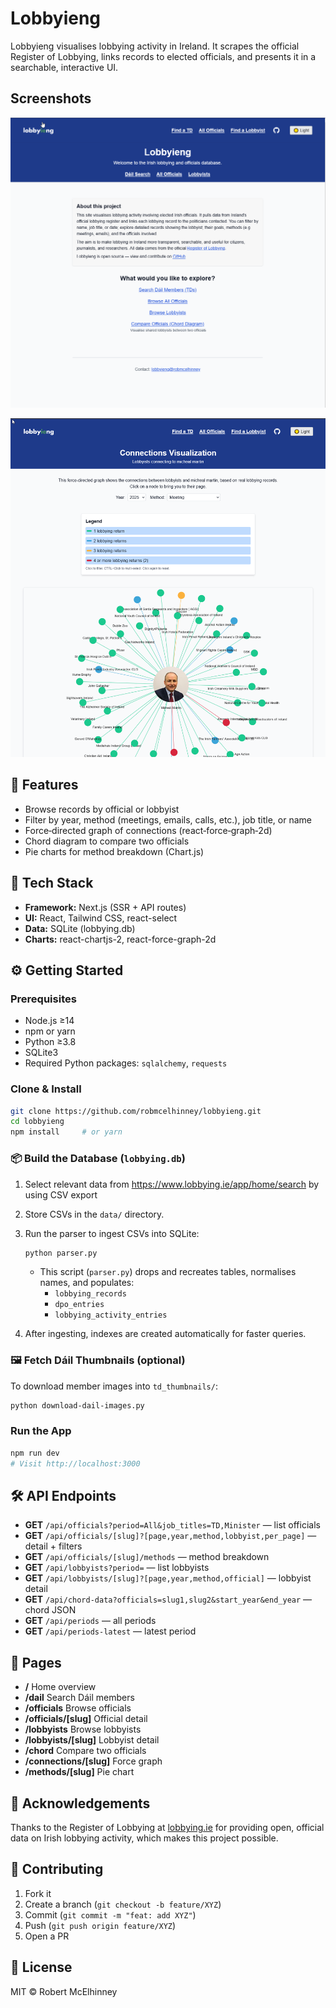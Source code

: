 # Lobbyieng

Lobbyieng visualises lobbying activity in Ireland. It scrapes the official Register of Lobbying, links records to elected officials, and presents it in a searchable, interactive UI.

## Screenshots

![Dashboard with filter controls](assets/images/dashboard.png)

![Interactive graph of connections](assets/images/graph-view.png)

## 🚀 Features

- Browse records by official or lobbyist
- Filter by year, method (meetings, emails, calls, etc.), job title, or name
- Force‑directed graph of connections (react‑force‑graph‑2d)
- Chord diagram to compare two officials
- Pie charts for method breakdown (Chart.js)

## 🔧 Tech Stack

- **Framework:** Next.js (SSR + API routes)
- **UI:** React, Tailwind CSS, react-select
- **Data:** SQLite (lobbying.db)
- **Charts:** react-chartjs-2, react-force-graph-2d

## ⚙️ Getting Started

### Prerequisites

- Node.js ≥14
- npm or yarn
- Python ≥3.8
- SQLite3
- Required Python packages: `sqlalchemy`, `requests`

### Clone & Install

```bash
git clone https://github.com/robmcelhinney/lobbyieng.git
cd lobbyieng
npm install     # or yarn
```

### 📦 Build the Database (`lobbying.db`)

1. Select relevant data from https://www.lobbying.ie/app/home/search by using CSV export
1. Store CSVs in the `data/` directory.
1. Run the parser to ingest CSVs into SQLite:

   ```bash
   python parser.py
   ```

   - This script (`parser.py`) drops and recreates tables, normalises names, and populates:
     - `lobbying_records`
     - `dpo_entries`
     - `lobbying_activity_entries`

1. After ingesting, indexes are created automatically for faster queries.

### 🖼️ Fetch Dáil Thumbnails (optional)

To download member images into `td_thumbnails/`:

```bash
python download-dail-images.py
```

### Run the App

```bash
npm run dev
# Visit http://localhost:3000
```

## 🛠️ API Endpoints

- **GET** `/api/officials?period=All&job_titles=TD,Minister` — list officials
- **GET** `/api/officials/[slug]?[page,year,method,lobbyist,per_page]` — detail + filters
- **GET** `/api/officials/[slug]/methods` — method breakdown
- **GET** `/api/lobbyists?period=` — list lobbyists
- **GET** `/api/lobbyists/[slug]?[page,year,method,official]` — lobbyist detail
- **GET** `/api/chord-data?officials=slug1,slug2&start_year&end_year` — chord JSON
- **GET** `/api/periods` — all periods
- **GET** `/api/periods-latest` — latest period

## 📖 Pages

- **/** Home overview
- **/dail** Search Dáil members
- **/officials** Browse officials
- **/officials/[slug]** Official detail
- **/lobbyists** Browse lobbyists
- **/lobbyists/[slug]** Lobbyist detail
- **/chord** Compare two officials
- **/connections/[slug]** Force graph
- **/methods/[slug]** Pie chart

## 🙏 Acknowledgements

Thanks to the Register of Lobbying at [lobbying.ie](https://www.lobbying.ie) for providing open, official data on Irish lobbying activity, which makes this project possible.

## 🤝 Contributing

1. Fork it
1. Create a branch (`git checkout -b feature/XYZ`)
1. Commit (`git commit -m "feat: add XYZ"`)
1. Push (`git push origin feature/XYZ`)
1. Open a PR

## 📜 License

MIT © Robert McElhinney
